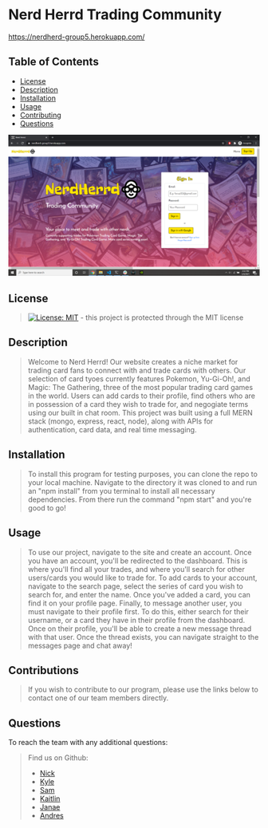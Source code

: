  # Nerd Herrd Trading Community

https://nerdherd-group5.herokuapp.com/
    
## Table of Contents
- [License](#License)
- [Description](#Description)
- [Installation](#Installation)
- [Usage](#Usage)
- [Contributing](#Contributing)
- [Questions](#Questions)

<img src= "./utils/screenshot.png" alt= "screenshot">
    
## License
> [![License: MIT](https://img.shields.io/badge/License-MIT-yellow.svg)](https://opensource.org/licenses/MIT) - this project is protected through the MIT license

## Description
> Welcome to Nerd Herrd! Our website creates a niche market for trading card fans to connect with and trade cards with others. Our selection of card tyoes currently features Pokemon, Yu-Gi-Oh!, and Magic: The Gathering, three of the most popular trading card games in the world. Users can add cards to their profile, find others who are in possession of a card they wish to trade for, and negogiate terms using our built in chat room. This project was built using a full MERN stack (mongo, express, react, node), along with APIs for authentication, card data, and real time messaging.

## Installation
> To install this program for testing purposes, you can clone the repo to your local machine. Navigate to the directory it was cloned to and run an "npm install" from you terminal to install all necessary dependencies. From there run the command "npm start" and you're good to go!

## Usage
> To use our project, navigate to the site and create an account. Once you have an account, you'll be redirected to the dashboard. This is where you'll find all your trades, and where you'll search for other users/cards you would like to trade for. To add cards to your account, navigate to the search page, select the series of card you wish to search for, and enter the name. Once you've added a card, you can find it on your profile page. Finally, to message another user, you must navigate to their profile first. To do this, either search for their username, or a card they have in their profile from the dashboard. Once on their profile, you'll be able to create a new message thread with that user. Once the thread exists, you can navigate straight to the messages page and chat away!

## Contributions
> If you wish to contribute to our program, please use the links below to contact one of our team members directly.

## Questions
To reach the team with any additional questions:
>
> Find us on Github:
> - [Nick](https://github.com/nickkdb)
> - [Kyle](https://github.com/kshaq777) 
> - [Sam](https://github.com/scibettas1) 
> - [Kaitlin](https://github.com/kaitlinkenney) 
> - [Janae](https://github.com/janaec) 
> - [Andres](https://github.com/apemint)  


